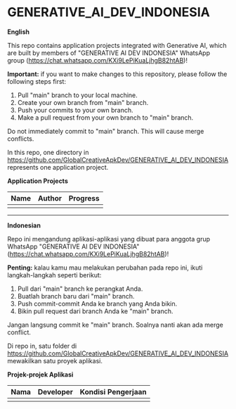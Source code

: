 # GENERATIVE_AI_DEV_INDONESIA

**English**

This repo contains application projects integrated with Generative AI, which are built by members 
of "GENERATIVE AI DEV INDONESIA" WhatsApp group (https://chat.whatsapp.com/KXi9LePiKuaLjhgB82htAB)!

**Important:** if you want to make changes to this repository, please follow the following steps first:

1. Pull "main" branch to your local machine.
2. Create your own branch from "main" branch.
3. Push your commits to your own branch.
4. Make a pull request from your own branch to "main" branch.

Do not immediately commit to "main" branch. This will cause merge conflicts.

In this repo, one directory in https://github.com/GlobalCreativeApkDev/GENERATIVE_AI_DEV_INDONESIA represents one 
application project.

**Application Projects**

| Name | Author | Progress |
|------|--------|----------|
|      |        |          |

*****************************************************************************************************************

**Indonesian**

Repo ini mengandung aplikasi-aplikasi yang dibuat para anggota grup WhatsApp "GENERATIVE AI DEV INDONESIA" 
(https://chat.whatsapp.com/KXi9LePiKuaLjhgB82htAB)!

**Penting:** kalau kamu mau melakukan perubahan pada repo ini, ikuti langkah-langkah seperti berikut:

1. Pull dari "main" branch ke perangkat Anda.
2. Buatlah branch baru dari "main" branch.
3. Push commit-commit Anda ke branch yang Anda bikin.
4. Bikin pull request dari branch Anda ke "main" branch.

Jangan langsung commit ke "main" branch. Soalnya nanti akan ada merge conflict.

Di repo in, satu folder di https://github.com/GlobalCreativeApkDev/GENERATIVE_AI_DEV_INDONESIA mewakilkan satu proyek 
aplikasi.

**Projek-projek Aplikasi**

| Nama | Developer | Kondisi Pengerjaan |
|------|-----------|--------------------|
|      |           |                    |
